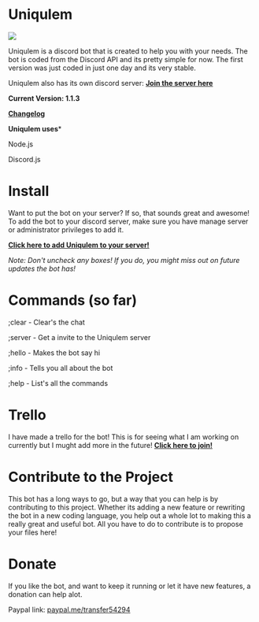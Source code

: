 # Uniqulem
![](http://i.imgur.com/Qo6BP2v.png)

Uniqulem is a discord bot that is created to help you with your needs. The bot is coded from the Discord API and its pretty simple for now. The first version was just coded in just one day and its very stable.

Uniqulem also has its own discord server: **[Join the server here](https://discord.gg/m4q24gX)**

**Current Version: 1.1.3**

**[Changelog](https://github.com/dynomite567/Uniqulem/releases)**

**Uniqulem uses***

Node.js

Discord.js

# Install
Want to put the bot on your server? If so, that sounds great and awesome! To add the bot to your discord server, make sure you have manage server or administrator privileges to add it.

**[Click here to add Uniqulem to your server!](https://discordapp.com/oauth2/authorize?client_id=307209446763921423&scope=bot&permissions=804388031)**

*Note: Don't uncheck any boxes! If you do, you might miss out on future updates the bot has!*

# Commands (so far)

;clear - Clear's the chat

;server - Get a invite to the Uniqulem server

;hello - Makes the bot say hi

;info - Tells you all about the bot

;help - List's all the commands  

# Trello
I have made a trello for the bot! This is for seeing what I am working on currently but I mught add more in the future! **[Click here to join!](https://trello.com/b/Bh6Bl6FT/uniqulem)**

# Contribute to the Project
This bot has a long ways to go, but a way that you can help is by contributing to this project. Whether its adding a new feature or rewriting the bot in a new coding language, you help out a whole lot to making this a really great and useful bot. All you have to do to contribute is to propose your files here!

# Donate
If you like the bot, and want to keep it running or let it have new features, a donation can help alot.

Paypal link: [paypal.me/transfer54294](https://paypal.me/transfer54294)
